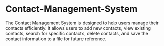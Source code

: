 # Contact-Management-System
The Contact Management System is designed to help users manage their contacts efficiently. It allows users to add new contacts, view existing contacts, search for specific contacts, delete contacts, and save the contact information to a file for future reference.
